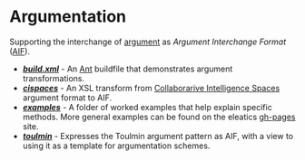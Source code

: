 # Argumentation

Supporting the interchange of [argument](https://en.wikipedia.org/wiki/Argumentation_theory) as *Argument Interchange Format* ([AIF](http://www.argumentinterchange.org/)).

* [***build.xml***](/argumentation/build.xml) - An [Ant](https://ant.apache.org/) buildfile that demonstrates argument transformations.
* [***cispaces***](cispaces) - An XSL transform from [Collaborarive Intelligence Spaces](https://cispaces.org/) argument format to AIF.
* [***examples***](examples) - A folder of worked examples that help explain specific methods. More general examples can be found on the eleatics [gh-pages](https://dstl.github.io/eleatics/) site.
* [***toulmin***](toulmin) - Expresses the Toulmin argument pattern as AIF, with a view to using it as a template for argumentation schemes.
